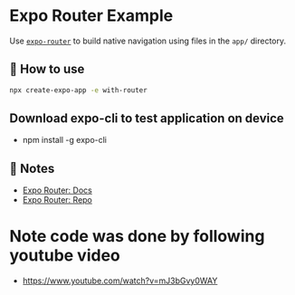 # Expo Router Example

Use [`expo-router`](https://expo.github.io/router) to build native navigation using files in the `app/` directory.

## 🚀 How to use

```sh
npx create-expo-app -e with-router
```

## Download expo-cli to test application on device

- npm install -g expo-cli

## 📝 Notes

- [Expo Router: Docs](https://expo.github.io/router)
- [Expo Router: Repo](https://github.com/expo/router)

# Note code was done by following youtube video

- https://www.youtube.com/watch?v=mJ3bGvy0WAY
